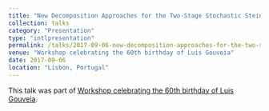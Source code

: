 ```yaml
---
title: "New Decomposition Approaches for the Two-Stage Stochastic Steiner Tree Problem"
collection: talks
category: "Presentation"
type: "intlpresentation"
permalink: /talks/2017-09-06-new-decomposition-approaches-for-the-two-stage-stochastic-steiner-tree-problem
venue: "Workshop celebrating the 60th birthday of Luis Gouveia"
date: 2017-09-06
location: "Lisbon, Portugal"
---
```


This talk was part of [Workshop celebrating the 60th birthday of Luis Gouveia](http://optimization2017.fc.ul.pt/workshop.html).